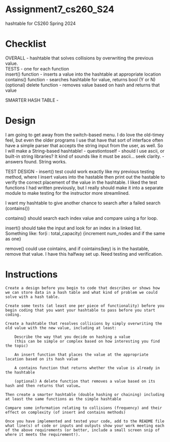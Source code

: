 # Assignment7_cs260_S24
hashtable for CS260 Spring 2024




# Checklist  
 
OVERALL - hashtable that solves collisions by overwriting the previous value.  
TESTS - one for each function  
insert() function - inserts a value into the hashtable at appropriate location  
contains() function - searches hashtable for value, returns bool (Y or N)  
(optional) delete function - removes value based on hash and returns that value  

SMARTER HASH TABLE -  



# Design  

I am going to get away from the switch-based menu. I do love the old-timey feel, but even the older programs I use that have 
that sort of interface often have a simple parser that accepts the string input from the user, as well. So I will make a String-based 
hashtable! - questiontoself - should I use ascii, or built-in string libraries? It kind of sounds like it must be ascii... seek clarity. - answers found. String works.    


TEST DESIGN - insert() test could work exactly like my previous testing method, where I insert values into the hastable then print out the hastable to verify the correct placement of the value in the hashtable. I liked the test functions I had written previously, but I really should make it into a separate module to make testing for the instructor more streamlined. 

I want my hashtable to give another chance to search after a failed search (contains())

contains() should search each index value and compare using a for loop. 


insert() should take the input and look for an index in a linked list. Something like: for(i : total_capacity) {increment num_nodes and if the same as one}


remove() could use cointains, and if cointains(key) is in the hastable, remove that value. I have this halfway set up. Need testing and verification.






# Instructions  

    Create a design before you begin to code that describes or shows how we can store data in a hash table and what kind of problem we could solve with a hash table.  

    Create some tests (at least one per piece of functionality) before you begin coding that you want your hashtable to pass before you start coding.  

    Create a hashtable that resolves collisions by simply overwriting the old value with the new value, including at least:  

        Describe the way that you decide on hashing a value
        (this can be simple or complex based on how interesting you find the topic)  

        An insert function that places the value at the appropriate location based on its hash value  

        A contains function that returns whether the value is already in the hashtable  

        (optional) A delete function that removes a value based on its hash and then returns that value…  

    Then create a smarter hashtable (double hashing or chaining) including at least the same functions as the simple hashtable  

    Compare some information relating to collisions (frequency) and their effect on complexity (of insert and contains methods)  

    Once you have implemented and tested your code, add to the README file what line(s) of code or inputs and outputs show your work meeting each of the above requirements (or better, include a small screen snip of where it meets the requirement!).  

